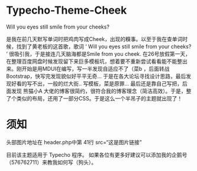 # Typecho-Theme-Cheek
Will you eyes still smile from your cheeks?

是我在前几天默写单词时把鸡肉写成Cheek，出现的糗事。以至于我在查单词时候，找到了黄老板的这首歌，歌词 ‘ Will you eyes still smile from your cheeks? ’ 很吸引我，于是接连几天脑海都是Smile from you cheek.
在26号放假第一天，在整理百度网盘时候发现留下来巨多模板坑，想着要不重新尝试看看能不能整出来。刚开始是用MDUI在编写，写一半发现自适应不了（菜b ，后面转战Bootstrap，快写完发现貌似好平平无奇... 于是在各大论坛寻找设计思路，最后发现好看的写不出，一般的烂大街.. 写模板，菜是原罪... 最后还是靠自己写把，后面发现 熊猫小A 大佬的博客很简约，很符合我的博客理念（简洁高效）。于是，整了个类似的布局，还用了一部分CSS。于是这么一个半吊子的主题就出现了！

# 须知
头部图片地址在 header.php中第 41行 src=“这是图片链接” 

目前该主题适用于 Typecho 程序。
如果各位有更多好建议可以添加我的企鹅号（576762711）来教我如何写（狗头）。
